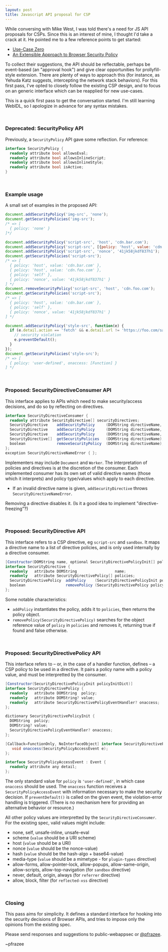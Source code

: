 ```yaml
---
layout: post
title: Javascript API proposal for CSP
---
```


<style>strong { color: gray; }</style>

While conversing with Mike West, I was told there's a need for JS API proposals for CSPs. Since this is an interest of mine, I thought I'd take a crack at it. He pointed me to a few reference points to get started:

 - [Use-Case Zero](http://infrequently.org/2013/05/use-case-zero/)
 - [An Extensible Approach to Browser Security Policy](http://yehudakatz.com/2013/05/24/an-extensible-approach-to-browser-security-policy/)

To collect their suggestions, the API should be reflectable, perhaps be event-based (an "approval hook") and give clear opportunities for prollyfill-style extension. There are plenty of ways to approach this (for instance, as Yehuda Katz suggests, intercepting the network stack behaviors). For this first pass, I've opted to closely follow the existing CSP design, and to focus on an generic interface which can be reapplied for new use-cases.

This is a quick first pass to get the conversation started. I'm still learning WebIDL, so I apologize in advance for any syntax mistakes.

<br>

### Deprecated: SecurityPolicy API

Previously, a `SecurityPolicy` API gave some reflection. For reference:

```c#
interface SecurityPolicy {
  readonly attribute bool allowsEval;
  readonly attribute bool allowsInlineScript;
  readonly attribute bool allowsInlineStyle;
  readonly attribute bool isActive;
}
```

<br>

### Example usage

A small set of examples in the proposed API:

```js
document.addSecurityPolicy('img-src', 'none');
document.getSecurityPolicies('img-src');
/* => [
  { policy: 'none' }
]*/

document.addSecurityPolicy('script-src', 'host', 'cdn.bar.com');
document.addSecurityPolicy('script-src', [{policy: 'host', value: 'cdn.foo.com'}, {policy: 'self'}]);
document.addSecurityPolicy('script-src', 'nonce', '41jk58jkdf837h1');
document.getSecurityPolicies('script-src');
/* => [
  { policy: 'host', value: 'cdn.bar.com' },
  { policy: 'host', value: 'cdn.foo.com' },
  { policy: 'self' },
  { policy: 'nonce', value: '41jk58jkdf837h1' }
] */
document.removeSecurityPolicy('script-src', 'host', 'cdn.foo.com');
document.getSecurityPolicies('script-src');
/* => [
  { policy: 'host', value: 'cdn.bar.com' },
  { policy: 'self' },
  { policy: 'nonce', value: '41jk58jkdf837h1' }
] */

document.addSecurityPolicy('style-src', function(e) {
  if (e.detail.action == 'fetch' && e.detail.url != 'https://foo.com/safe.css') {
    // security violation
    e.preventDefault();
  }
});
document.getSecurityPolicies('style-src');
/* => [
  { policy: 'user-defined', onaccess: [Function] }
] */
```

<br>

### Proposed: SecurityDirectiveConsumer API

This interface applies to APIs which need to make security/access decisions, and do so by reflecting on directives.

```c#
interface SecurityDirectiveConsumer {
  readonly attribute SecurityDirective[] securityDirectives;
  SecurityDirective    addSecurityPolicy     (DOMString directiveName, DOMString policyName, DOMString policyValue);
  SecurityDirective    addSecurityPolicy     (DOMString directiveName, SecurityDirectivePolicyInit[] policies);
  SecurityDirective    addSecurityPolicy     (DOMString directiveName, SecurityDirectivePolicyEventHandler onaccess);
  SecurityDirective[]  getSecurityPolicies   (DOMString directiveName);
  boolean              removeSecurityPolicy  (DOMString directiveName);
};
exception SecurityDirectiveNameError { };
```

Implementers may include `Document` and `Worker`. The interpretation of policies and directives is at the discretion of the consumer. Each implemented consumer has its own set of valid directive names (those which it interprets) and policy type/values which apply to each directive.

 - If an invalid directive name is given, `addSecurityDirective` throws `SecurityDirectiveNameError`.

Removing a directive disables it. (Is it a good idea to implement "directive-freezing"?)

<br>

### Proposed: SecurityDirective API

This interface refers to a CSP directive, eg `script-src` and `sandbox`. It maps a directive name to a list of directive policies, and is only used internally by a directive consumer.

```c#
[Constructor(DOMString name, optional SecurityDirectivePolicyInit[] policies)]
interface SecurityDirective {
  readonly   attribute DOMString                 name;
  readonly   attribute SecurityDirectivePolicy[] policies;
  SecurityDirectivePolicy  addPolicy    (SecurityDirectivePolicyInit policyInitDict);
  boolean                  removePolicy (SecurityDirectivePolicy policy);
};
```

Some notable characteristics:

 - `addPolicy` instantiates the policy, adds it to `policies`, then returns the policy object.
 - `removePolicy(SecurityDirectivePolicy)` searches for the object reference value of `policy` in `policies` and removes it, returning true if found and false otherwise.

<br>

### Proposed: SecurityDirectivePolicy API

This interface refers to &ndash; or, in the case of a handler function, defines &ndash; a CSP policy to be used in a directive. It pairs a policy name with a policy value, and must be interpretted by the consumer.

```c#
[Constructor(SecurityDirectivePolicyInit policyInitDict)]
interface SecurityDirectivePolicy {
  readonly   attribute DOMString  policy;
  readonly   attribute DOMString? value;
  readonly   attribute SecurityDirectivePolicyEventHandler? onaccess;
};

dictionary SecurityDirectivePolicyInit {
  DOMString  policy;
  DOMString? value;
  SecurityDirectivePolicyEventHandler? onaccess;
};

[Callback=FunctionOnly, NoInterfaceObject] interface SecurityDirectivePolicyEventHandler {
   void onaccess(SecurityPolicyAccessEvent e);
};

interface SecurityPolicyAccessEvent : Event {
  readonly attribute any detail;
};
```

The only standard value for `policy` is `'user-defined'`, in which case `onaccess` should be used. The `onaccess` function receives a `SecurityPolicyAccessEvent` with information necessary to make the security decision. If `preventDefault()` is called on the given event, the violation-error handling is triggered. (There is no mechanism here for providing an alternative behavior or resource.)

All other policy values are interpretted by the `SecurityDirectiveConsumer`. For the existing spec, valid values might include:

 - none, self, unsafe-inline, unsafe-eval
 - scheme (`value` should be a URI scheme)
 - host (`value` should be a URI)
 - nonce (`value` should be the nonce-value)
 - hash (`value` should be the hash-algo + base64-value)
 - media-type (`value` should be a mimetype - for `plugin-types` directive)
 - allow-forms, allow-pointer-lock, allow-popups, allow-same-origin, allow-scripts, allow-top-navigation (for `sandbox` directive)
 - never, default, origin, always (for `referrer` directive)
 - allow, block, filter (for `reflected-xss` directive)

<br>

### Closing

This pass aims for simplicity. It defines a standard interface for hooking into the security decisions of Browser APIs, and tries to impose only the opinions from the existing spec.

Please send responses and suggestions to public-webappsec or <a href="https://twitter.com/pfrazee">@pfrazee</a>.


~pfrazee